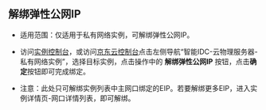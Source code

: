 ## 解绑弹性公网IP

- 适用范围：仅适用于私有网络实例，可解绑弹性公网IP。<br/>

- 访问[实例控制台](https://cps-console.jdcloud.com/instance/vpc/list)，或访问[京东云控制台](https://console.jdcloud.com/overview)点击左侧导航“智能IDC-云物理服务器-私有网络实例”，选择目标实例，点击操作中的 **解绑弹性公网IP** 按钮，点击**确定**按钮即可完成绑定。<br/>

- 注意：此处只可解绑实例列表中主网口绑定的EIP。若要解绑更多EIP，进入实例详情页-网口详情列表，即可解绑。<br/>


